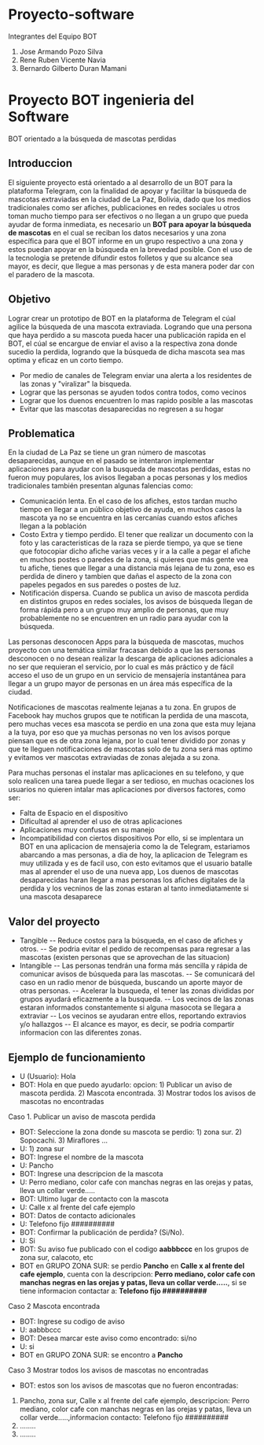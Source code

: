 # Proyecto-software

Integrantes del Equipo BOT

1. Jose Armando Pozo Silva
2. Rene Ruben Vicente Navia
3. Bernardo Gilberto Duran Mamani
# Proyecto BOT ingenieria del Software
BOT orientado a la búsqueda de mascotas perdidas 
## Introduccion
El siguiente proyecto está orientado a al desarrollo de un BOT para la plataforma Telegram, con la finalidad de apoyar y facilitar la búsqueda de mascotas extraviadas en la ciudad de La Paz, Bolivia, dado que los medios tradicionales como ser afiches, publicaciones en redes sociales u otros toman mucho tiempo para ser efectivos o no llegan a un grupo que pueda ayudar de forma inmediata, es necesario un **BOT para apoyar la búsqueda de mascotas** en el cual se reciban los datos necesarios y una zona específica para que el BOT informe en un grupo respectivo a una zona y estos puedan apoyar en la búsqueda en la brevedad posible.
Con el uso de la tecnologia se pretende difundir estos folletos y que su alcance sea mayor, es decir, que llegue a mas personas y de esta manera 
poder dar con el paradero de la mascota.
## Objetivo
Lograr crear un prototipo de BOT en la plataforma de Telegram el cúal agilice la búsqueda de una mascota extraviada. Logrando que una persona que haya perdido a su mascota pueda hacer una publicación rapida en el BOT, el cúal se encargue de enviar el aviso a la respectiva zona donde sucedio la perdida, logrando que la búsqueda de dicha mascota sea mas optima y eficaz en un corto tiempo.
* Por medio de canales de Telegram enviar una alerta a los residentes de las zonas y "viralizar" la bisqueda.
* Lograr que las personas se ayuden todos contra todos, como vecinos
* Lograr que los duenos encuentren lo mas rapido posible a las mascotas
* Evitar que las mascotas desaparecidas no regresen a su hogar


## Problematica
En la ciudad de La Paz se tiene un gran número de mascotas desaparecidas, aunque en el pasado se intentaron implementar aplicaciones para ayudar con la busqueda de mascotas perdidas, estas no fueron muy populares, los avisos llegaban a pocas personas y los medios tradicionales también presentan algunas falencias como:
- Comunicación lenta. En el caso de los afiches, estos tardan mucho tiempo en llegar a un público objetivo de ayuda, en muchos casos la mascota ya no se encuentra en las cercanías cuando estos afiches llegan a la población
- Costo Extra y tiempo perdido. El tener que realizar un documento con la foto y las caracteristicas de la raza se pierde tiempo, ya que se tiene que fotocopiar dicho afiche varias veces y ir a la calle a pegar el afiche en muchos postes o paredes de la zona, si quieres que más gente vea tu afiche, tienes que llegar a una distancia más lejana de tu zona, eso es perdida de dinero y tambien que dañas el aspecto de la zona con papeles pegados en sus paredes o postes de luz. 
- Notificación dispersa. Cuando se publica un aviso de mascota perdida en distintos grupos en redes sociales, los avisos de búsqueda llegan de forma rápida pero a un grupo muy amplio de personas, que muy probablemente no se encuentren en un radio para ayudar con la búsqueda.

Las personas desconocen Apps para la búsqueda de mascotas, muchos proyecto con una temática similar fracasan debido a que las personas desconocen o no desean realizar la descarga de aplicaciones adicionales a no ser que requieran el servicio, por lo cual es más práctico y de fácil acceso el uso de un grupo en un servicio de mensajería instantánea para llegar a un grupo mayor de personas en un área más específica de la ciudad.

Notificaciones de mascotas realmente lejanas a tu zona. En grupos de Facebook hay muchos grupos que te notifican la perdida de una mascota, pero muchas veces esa mascota se perdio en una zona que esta muy lejana a la tuya, por eso que ya muchas personas no ven los avisos porque piensan que es de otra zona lejana, por lo cual tener dividido por zonas y que te lleguen notificaciones de mascotas solo de tu zona será mas optimo y evitamos ver mascotas extraviadas de zonas alejada a su zona.


Para muchas personas el instalar mas aplicaciones en su telefono, y que solo realicen una tarea puede llegar a ser tedioso, en muchas ocaciones
los usuarios no quieren intalar mas aplicaciones por diversos factores, como  ser:
* Falta de Espacio en el dispositivo
* Dificultad al aprender el uso de otras aplicaciones
* Aplicaciones muy confusas en su manejo
* Incompatibilidad con ciertos dispositivos
Por ello, si se implentara un BOT en una aplicacion de mensajeria como la de Telegram, estariamos abarcando a mas personas, a dia de hoy, la aplicacion de Telegram es muy utilizada y es de facil uso, con esto evitamos que el usuario batalle mas al aprender el uso de una nueva app, Los duenos de mascotas desaparecidas haran llegar a mas personas los afiches digitales de la perdida y los vecninos de las zonas estaran al tanto inmediatamente si una mascota desaparece

## Valor del proyecto
- Tangible
-- Reduce costos para la búsqueda, en el caso de afiches y otros.
-- Se podria evitar el pedido de recompensas para regresar a las mascotas (existen personas que se aprovechan de las situacion)
- Intangible
-- Las personas tendrán una forma más sencilla y rápida de comunicar avisos de búsqueda para las mascotas.
-- Se comunicará del caso en un radio menor de búsqueda, buscando un aporte mayor de otras personas.
-- Acelerar la busqueda, el tener las zonas divididas por grupos ayudará eficazmente a la busqueda.
-- Los vecinos de las zonas estaran informados constantemente si alguna masocota se llegara a extraviar
-- Los vecinos se ayudaran entre ellos, reportando extravios y/o hallazgos
-- El alcance es mayor, es decir, se podria compartir informacion con las diferentes zonas.
## Ejemplo de funcionamiento
- U (Usuario): Hola
- BOT: Hola en que puedo ayudarlo: 
opcion: 1) Publicar un aviso de mascota perdida. 2) Mascota encontrada. 3) Mostrar todos los avisos de mascotas no encontradas

Caso 1.  Publicar un aviso de mascota perdida
- BOT: Seleccione la zona donde su mascota se perdio: 1) zona sur. 2) Sopocachi. 3) Miraflores ...
- U: 1) zona sur
- BOT: Ingrese el nombre de la mascota
- U: Pancho
- BOT: Ingrese una descripcion de la mascota
- U: Perro mediano, color cafe con manchas negras en las orejas y patas, lleva un collar verde.....
- BOT: Ultimo lugar de contacto con la mascota
- U: Calle x al frente del cafe ejemplo
- BOT: Datos de contacto adicionales
- U: Telefono fijo ########## 
- BOT: Confirmar la publicación de perdida? (Si/No).
- U: Si
- BOT: Su aviso fue publicado con el codigo **aabbbccc** en los grupos de zona sur, calacoto, etc
- BOT en GRUPO ZONA SUR: se perdio **Pancho** en **Calle x al frente del cafe ejemplo**, cuenta con la descripcion: **Perro mediano, color cafe con manchas negras en las orejas y patas, lleva un collar verde.....**, si se tiene informacion contactar a: **Telefono fijo ##########** 

Caso 2 Mascota encontrada
- BOT: Ingrese su codigo de aviso
- U: aabbbccc
- BOT: Desea marcar este aviso como encontrado: si/no
- U: si
- BOT en GRUPO ZONA SUR: se encontro a **Pancho**

Caso 3 Mostrar todos los avisos de mascotas no encontradas
- BOT: estos son los avisos de mascotas que no fueron encontradas:
1) Pancho, zona sur, Calle x al frente del cafe ejemplo, descripcion: Perro mediano, color cafe con manchas negras en las orejas y patas, lleva un collar verde.....,informacion contacto: Telefono fijo ##########
2) ........
3) ........ 

